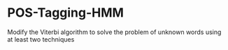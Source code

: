 # POS-Tagging-HMM
Modify the Viterbi algorithm to solve the problem of unknown words using at least two techniques
